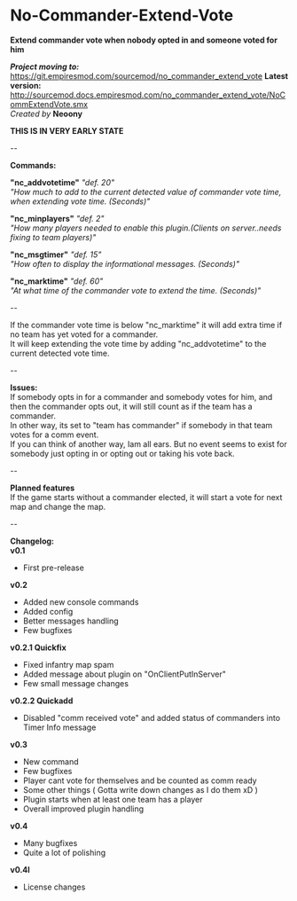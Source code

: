 # No-Commander-Extend-Vote  
**Extend commander vote when nobody opted in and someone voted for him**  
  
***Project moving to:*** https://git.empiresmod.com/sourcemod/no_commander_extend_vote
**Latest version:** http://sourcemod.docs.empiresmod.com/no_commander_extend_vote/NoCommExtendVote.smx  
*Created by* **Neoony**  
  
**THIS IS IN VERY EARLY STATE**  
  
--  
  
**Commands:**  
  
**"nc_addvotetime"** *"def. 20"*  
*"How much to add to the current detected value of commander vote time, when extending vote time. (Seconds)"*  
  
**"nc_minplayers"** *"def. 2"*  
*"How many players needed to enable this plugin.(Clients on server..needs fixing to team players)"*  
  
**"nc_msgtimer"** *"def. 15"*  
*"How often to display the informational messages. (Seconds)"*  
  
**"nc_marktime"** *"def. 60"*  
*"At what time of the commander vote to extend the time. (Seconds)"*  
  
--  
  
If the commander vote time is below "nc_marktime" it will add extra time if no team has yet voted for a commander.  
It will keep extending the vote time by adding "nc_addvotetime" to the current detected vote time.  
  
--  
  
**Issues:**  
If somebody opts in for a commander and somebody votes for him, and then the commander opts out, it will still count as if the team has a commander.  
In other way, its set to "team has commander" if somebody in that team votes for a comm event.  
If you can think of another way, Iam all ears. But no event seems to exist for somebody just opting in or opting out or taking his vote back.  
  
--  
  
**Planned features**  
If the game starts without a commander elected, it will start a vote for next map and change the map.  
  
--  
  
**Changelog:**  
**v0.1**  
- First pre-release  
  
**v0.2**  
- Added new console commands  
- Added config  
- Better messages handling  
- Few bugfixes  
  
**v0.2.1 Quickfix**  
- Fixed infantry map spam  
- Added message about plugin on "OnClientPutInServer"  
- Few small message changes  
  
**v0.2.2 Quickadd**  
- Disabled "comm received vote" and added status of commanders into Timer Info message  
  
**v0.3**  
- New command  
- Few bugfixes  
- Player cant vote for themselves and be counted as comm ready  
- Some other things ( Gotta write down changes as I do them xD )  
- Plugin starts when at least one team has a player  
- Overall improved plugin handling  
  
**v0.4**  
- Many bugfixes  
- Quite a lot of polishing  
  
**v0.4l**  
- License changes  
  
